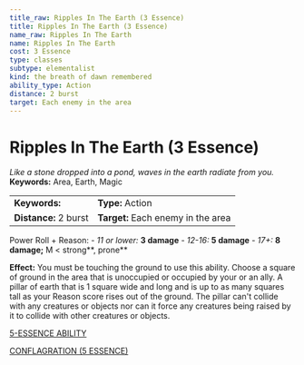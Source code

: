```yaml
---
title_raw: Ripples In The Earth (3 Essence)
title: Ripples In The Earth (3 Essence)
name_raw: Ripples In The Earth
name: Ripples In The Earth
cost: 3 Essence
type: classes
subtype: elementalist
kind: the breath of dawn remembered
ability_type: Action
distance: 2 burst
target: Each enemy in the area
---
```


# Ripples In The Earth (3 Essence)

*Like a stone dropped into a pond, waves in the earth radiate from you.* **Keywords:** Area, Earth, Magic

|                       |                                    |
| :-------------------- | :--------------------------------- |
| **Keywords:**         | **Type:** Action                   |
| **Distance:** 2 burst | **Target:** Each enemy in the area |

Power Roll + Reason: - *11 or lower:* **3 damage** - *12-16:* **5 damage** - *17+:* **8 damage;** M \< strong\*\*, prone\*\*

**Effect:** You must be touching the ground to use this ability. Choose a square of ground in the area that is unoccupied or occupied by your or an ally. A pillar of earth that is 1 square wide and long and is up to as many squares tall as your Reason score rises out of the ground. The pillar can't collide with any creatures or objects nor can it force any creatures being raised by it to collide with other creatures or objects.

[5-ESSENCE ABILITY](./5-Essence%20Ability.md)

[CONFLAGRATION (5 ESSENCE)](./Conflagration.md)
